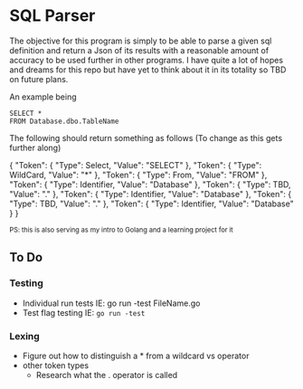 # SQL Parser
The objective for this program is simply to be able to parse a given sql definition and return a Json of its results with a reasonable amount of accuracy to be used further in other programs. I have quite a lot of hopes and dreams for this repo but have yet to think about it in its totality so TBD on future plans.

An example being

```
SELECT *
FROM Database.dbo.TableName
```

The following should return something as follows (To change as this gets further along)

{
    "Token": {
        "Type": Select,
        "Value": "SELECT"
    },
    "Token": {
        "Type": WildCard,
        "Value": "*"
    },
    "Token": {
        "Type": From,
        "Value": "FROM"
    },
    "Token": {
        "Type": Identifier,
        "Value": "Database"
    },
    "Token": {
        "Type": TBD,
        "Value": "."
    },
    "Token": {
        "Type": Identifier,
        "Value": "Database"
    },
    "Token": {
        "Type": TBD,
        "Value": "."
    },
    "Token": {
        "Type": Identifier,
        "Value": "Database"
    }
}

<sup>PS: this is also serving as my intro to Golang and a learning project for it</sup>

## To Do
### Testing
- Individual run tests IE: go run -test FileName.go
- Test flag testing IE: `go run -test`

### Lexing
- Figure out how to distinguish a * from a wildcard vs operator
- other token types
    - Research what the . operator is called
